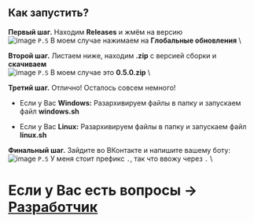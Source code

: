## Как запустить?

**Первый шаг.** Находим **Releases** и жмём на версию\
![image](https://user-images.githubusercontent.com/112260686/218114126-17e08bfe-0fe7-408d-9a96-4d205120a404.png)
`P.S` В моем случае нажимаем на **Глобальные обновления** \

**Второй шаг.** Листаем ниже, находим **.zip** с версией сборки и **скачиваем**\
![image](https://user-images.githubusercontent.com/112260686/218115014-117799c9-0c38-4f55-9f84-b76fb7c12a4b.png)
`P.S` В моем случае это **0.5.0.zip** \

**Третий шаг.** Отлично! Осталось совсем немного!
* Если у Вас **Windows:** Разархивируем файлы в папку и запускаем файл **windows.sh** 

* Если у Вас **Linux:** Разархивируем файлы в папку и запускаем файл **linux.sh**

**Финальный шаг.** Зайдите во ВКонтакте и напишите вашему боту: \
![image](https://user-images.githubusercontent.com/112260686/218117574-b4432b83-f515-422a-a854-01d7a5389335.png)
`P.S` У меня стоит префикс `.`, так что ввожу через `.` \

# Если у Вас есть вопросы -> [Разработчик](https://vk.me/fixees)

